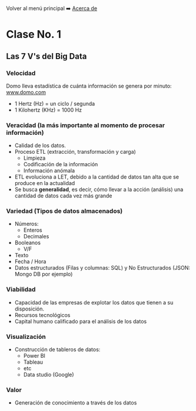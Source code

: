 Volver al menú principal ➡️ [Acerca de](1.%20Acerca%20de.md)

# Clase No. 1 

## Las 7 V's del Big Data

### Velocidad

Domo lleva estadística de cuánta información se genera por minuto: www.domo.com

- 1 Hertz (Hz) = un ciclo / segunda
- 1 Kilohertz (KHz) = 1000 Hz

### Veracidad (la más importante al momento de procesar información)

- Calidad de los datos.
- Proceso ETL (extracción, transformación y carga)
    - Limpieza
    - Codificación de la información
    - Información anómala
- ETL evoluciona a LET, debido a la cantidad de datos tan alta que se produce en la actualidad
- Se busca **generalidad**, es decir, cómo llevar a la acción (análisis) una cantidad de datos cada vez más grande

### Variedad (Tipos de datos almacenados)

- Números:
    - Enteros
    - Decimales
- Booleanos
    - V/F
- Texto
- Fecha / Hora
- Datos estructurados (Filas y columnas: SQL) y No Estructurados (JSON: Mongo DB por ejemplo)

### Viabilidad 

- Capacidad de las empresas de explotar los datos que tienen a su disposición.
- Recursos tecnológicos
- Capital humano calificado para el análisis de los datos

### Visualización

- Construcción de tableros de datos:
    - Power BI
    - Tableau
    - etc
    - Data studio (Google)

### Valor

- Generación de conocimiento a través de los datos